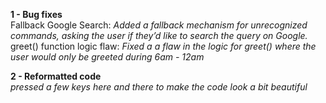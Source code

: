 **1 - Bug fixes**<br>
    Fallback Google Search: *Added a fallback mechanism for unrecognized commands, asking the user if they’d like to search the query on Google.*<br>
    greet() function logic flaw: *Fixed a a flaw in the logic for greet() where the user would only be greeted during 6am - 12am*<br>
    
**2 - Reformatted code**<br>
  *pressed a few keys here and there to make the code look a bit beautiful*
